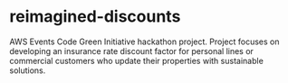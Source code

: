 # reimagined-discounts
AWS Events Code Green Initiative hackathon project.  Project focuses on developing an insurance rate discount factor for personal lines or commercial customers who update their properties with sustainable solutions.
